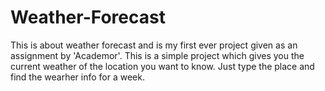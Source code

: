 # Weather-Forecast
This is about weather forecast and is my first ever project given as an assignment by 'Academor'.
This is a simple project which gives you the current weather of the location you want to know.
Just type the place and find the wearher info for a week.

